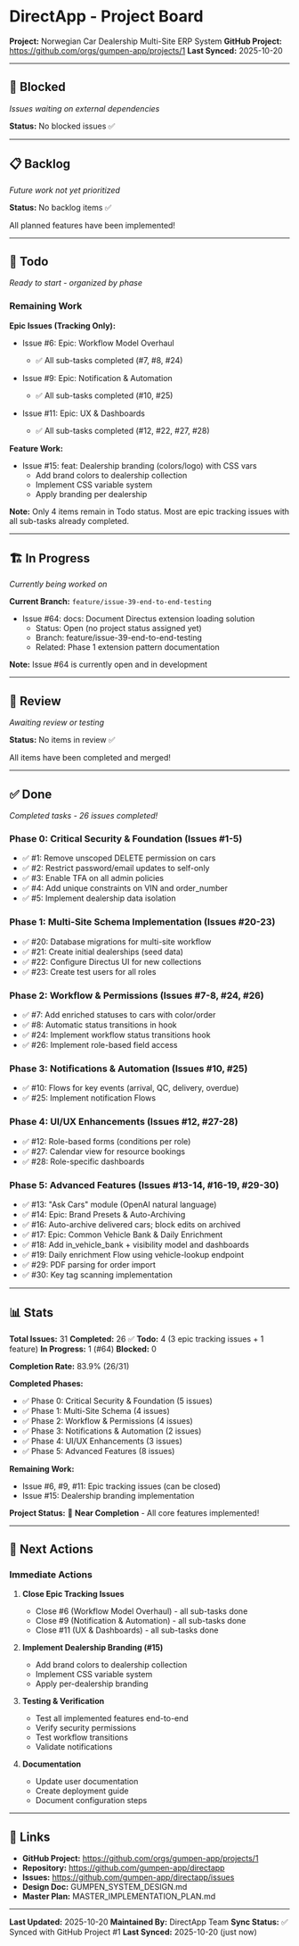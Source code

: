 # DirectApp - Project Board

**Project:** Norwegian Car Dealership Multi-Site ERP System
**GitHub Project:** https://github.com/orgs/gumpen-app/projects/1
**Last Synced:** 2025-10-20

---

## 🔴 Blocked

*Issues waiting on external dependencies*

**Status:** No blocked issues ✅

---

## 📋 Backlog

*Future work not yet prioritized*

**Status:** No backlog items ✅

All planned features have been implemented!

---

## 📝 Todo

*Ready to start - organized by phase*

### Remaining Work

**Epic Issues (Tracking Only):**
- Issue #6: Epic: Workflow Model Overhaul
  - ✅ All sub-tasks completed (#7, #8, #24)

- Issue #9: Epic: Notification & Automation
  - ✅ All sub-tasks completed (#10, #25)

- Issue #11: Epic: UX & Dashboards
  - ✅ All sub-tasks completed (#12, #22, #27, #28)

**Feature Work:**
- Issue #15: feat: Dealership branding (colors/logo) with CSS vars
  - Add brand colors to dealership collection
  - Implement CSS variable system
  - Apply branding per dealership

**Note:** Only 4 items remain in Todo status. Most are epic tracking issues with all sub-tasks already completed.

---

## 🏗️ In Progress

*Currently being worked on*

**Current Branch:** `feature/issue-39-end-to-end-testing`

- Issue #64: docs: Document Directus extension loading solution
  - Status: Open (no project status assigned yet)
  - Branch: feature/issue-39-end-to-end-testing
  - Related: Phase 1 extension pattern documentation

**Note:** Issue #64 is currently open and in development

---

## 👀 Review

*Awaiting review or testing*

**Status:** No items in review ✅

All items have been completed and merged!

---

## ✅ Done

*Completed tasks - 26 issues completed!*

### Phase 0: Critical Security & Foundation (Issues #1-5)
- ✅ #1: Remove unscoped DELETE permission on cars
- ✅ #2: Restrict password/email updates to self-only
- ✅ #3: Enable TFA on all admin policies
- ✅ #4: Add unique constraints on VIN and order_number
- ✅ #5: Implement dealership data isolation

### Phase 1: Multi-Site Schema Implementation (Issues #20-23)
- ✅ #20: Database migrations for multi-site workflow
- ✅ #21: Create initial dealerships (seed data)
- ✅ #22: Configure Directus UI for new collections
- ✅ #23: Create test users for all roles

### Phase 2: Workflow & Permissions (Issues #7-8, #24, #26)
- ✅ #7: Add enriched statuses to cars with color/order
- ✅ #8: Automatic status transitions in hook
- ✅ #24: Implement workflow status transitions hook
- ✅ #26: Implement role-based field access

### Phase 3: Notifications & Automation (Issues #10, #25)
- ✅ #10: Flows for key events (arrival, QC, delivery, overdue)
- ✅ #25: Implement notification Flows

### Phase 4: UI/UX Enhancements (Issues #12, #27-28)
- ✅ #12: Role-based forms (conditions per role)
- ✅ #27: Calendar view for resource bookings
- ✅ #28: Role-specific dashboards

### Phase 5: Advanced Features (Issues #13-14, #16-19, #29-30)
- ✅ #13: "Ask Cars" module (OpenAI natural language)
- ✅ #14: Epic: Brand Presets & Auto-Archiving
- ✅ #16: Auto-archive delivered cars; block edits on archived
- ✅ #17: Epic: Common Vehicle Bank & Daily Enrichment
- ✅ #18: Add in_vehicle_bank + visibility model and dashboards
- ✅ #19: Daily enrichment Flow using vehicle-lookup endpoint
- ✅ #29: PDF parsing for order import
- ✅ #30: Key tag scanning implementation

---

## 📊 Stats

**Total Issues:** 31
**Completed:** 26 ✅
**Todo:** 4 (3 epic tracking issues + 1 feature)
**In Progress:** 1 (#64)
**Blocked:** 0

**Completion Rate:** 83.9% (26/31)

**Completed Phases:**
- ✅ Phase 0: Critical Security & Foundation (5 issues)
- ✅ Phase 1: Multi-Site Schema (4 issues)
- ✅ Phase 2: Workflow & Permissions (4 issues)
- ✅ Phase 3: Notifications & Automation (2 issues)
- ✅ Phase 4: UI/UX Enhancements (3 issues)
- ✅ Phase 5: Advanced Features (8 issues)

**Remaining Work:**
- Issue #6, #9, #11: Epic tracking issues (can be closed)
- Issue #15: Dealership branding implementation

**Project Status:** 🎉 **Near Completion** - All core features implemented!

---

## 🎯 Next Actions

### Immediate Actions
1. **Close Epic Tracking Issues**
   - Close #6 (Workflow Model Overhaul) - all sub-tasks done
   - Close #9 (Notification & Automation) - all sub-tasks done
   - Close #11 (UX & Dashboards) - all sub-tasks done

2. **Implement Dealership Branding (#15)**
   - Add brand colors to dealership collection
   - Implement CSS variable system
   - Apply per-dealership branding

3. **Testing & Verification**
   - Test all implemented features end-to-end
   - Verify security permissions
   - Test workflow transitions
   - Validate notifications

4. **Documentation**
   - Update user documentation
   - Create deployment guide
   - Document configuration steps

---

## 🔗 Links

- **GitHub Project:** https://github.com/orgs/gumpen-app/projects/1
- **Repository:** https://github.com/gumpen-app/directapp
- **Issues:** https://github.com/gumpen-app/directapp/issues
- **Design Doc:** GUMPEN_SYSTEM_DESIGN.md
- **Master Plan:** MASTER_IMPLEMENTATION_PLAN.md

---

**Last Updated:** 2025-10-20
**Maintained By:** DirectApp Team
**Sync Status:** ✅ Synced with GitHub Project #1
**Last Synced:** 2025-10-20 (just now)
